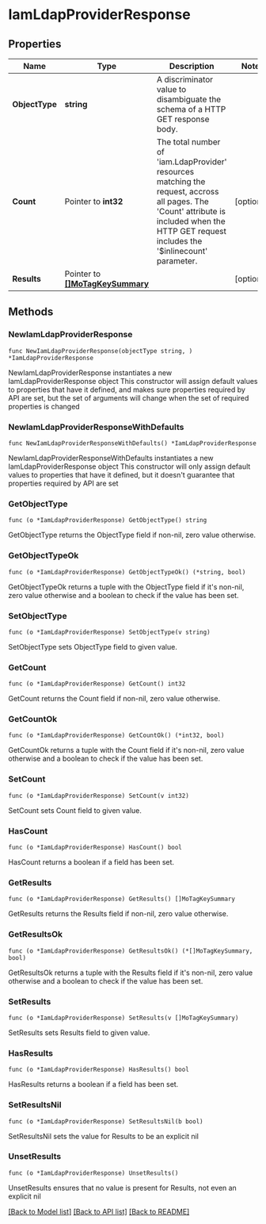 # IamLdapProviderResponse

## Properties

Name | Type | Description | Notes
------------ | ------------- | ------------- | -------------
**ObjectType** | **string** | A discriminator value to disambiguate the schema of a HTTP GET response body. | 
**Count** | Pointer to **int32** | The total number of &#39;iam.LdapProvider&#39; resources matching the request, accross all pages. The &#39;Count&#39; attribute is included when the HTTP GET request includes the &#39;$inlinecount&#39; parameter. | [optional] 
**Results** | Pointer to [**[]MoTagKeySummary**](mo.TagKeySummary.md) |  | [optional] 

## Methods

### NewIamLdapProviderResponse

`func NewIamLdapProviderResponse(objectType string, ) *IamLdapProviderResponse`

NewIamLdapProviderResponse instantiates a new IamLdapProviderResponse object
This constructor will assign default values to properties that have it defined,
and makes sure properties required by API are set, but the set of arguments
will change when the set of required properties is changed

### NewIamLdapProviderResponseWithDefaults

`func NewIamLdapProviderResponseWithDefaults() *IamLdapProviderResponse`

NewIamLdapProviderResponseWithDefaults instantiates a new IamLdapProviderResponse object
This constructor will only assign default values to properties that have it defined,
but it doesn't guarantee that properties required by API are set

### GetObjectType

`func (o *IamLdapProviderResponse) GetObjectType() string`

GetObjectType returns the ObjectType field if non-nil, zero value otherwise.

### GetObjectTypeOk

`func (o *IamLdapProviderResponse) GetObjectTypeOk() (*string, bool)`

GetObjectTypeOk returns a tuple with the ObjectType field if it's non-nil, zero value otherwise
and a boolean to check if the value has been set.

### SetObjectType

`func (o *IamLdapProviderResponse) SetObjectType(v string)`

SetObjectType sets ObjectType field to given value.


### GetCount

`func (o *IamLdapProviderResponse) GetCount() int32`

GetCount returns the Count field if non-nil, zero value otherwise.

### GetCountOk

`func (o *IamLdapProviderResponse) GetCountOk() (*int32, bool)`

GetCountOk returns a tuple with the Count field if it's non-nil, zero value otherwise
and a boolean to check if the value has been set.

### SetCount

`func (o *IamLdapProviderResponse) SetCount(v int32)`

SetCount sets Count field to given value.

### HasCount

`func (o *IamLdapProviderResponse) HasCount() bool`

HasCount returns a boolean if a field has been set.

### GetResults

`func (o *IamLdapProviderResponse) GetResults() []MoTagKeySummary`

GetResults returns the Results field if non-nil, zero value otherwise.

### GetResultsOk

`func (o *IamLdapProviderResponse) GetResultsOk() (*[]MoTagKeySummary, bool)`

GetResultsOk returns a tuple with the Results field if it's non-nil, zero value otherwise
and a boolean to check if the value has been set.

### SetResults

`func (o *IamLdapProviderResponse) SetResults(v []MoTagKeySummary)`

SetResults sets Results field to given value.

### HasResults

`func (o *IamLdapProviderResponse) HasResults() bool`

HasResults returns a boolean if a field has been set.

### SetResultsNil

`func (o *IamLdapProviderResponse) SetResultsNil(b bool)`

 SetResultsNil sets the value for Results to be an explicit nil

### UnsetResults
`func (o *IamLdapProviderResponse) UnsetResults()`

UnsetResults ensures that no value is present for Results, not even an explicit nil

[[Back to Model list]](../README.md#documentation-for-models) [[Back to API list]](../README.md#documentation-for-api-endpoints) [[Back to README]](../README.md)


